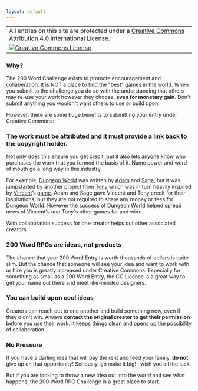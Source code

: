 ```yaml
---
layout: default
---
```


<table>
<tr>
<td>All entries on this site are protected under a <a rel="license" href="http://creativecommons.org/licenses/by/4.0/">Creative Commons Attribution 4.0 International License</a>.</td>
</tr>
<tr>
<td><a rel="license" href="http://creativecommons.org/licenses/by/4.0/"><img alt="Creative Commons License" style="border-width:0" src="https://i.creativecommons.org/l/by/4.0/88x31.png" /></a></td>
</tr>
</table>


### Why?

The 200 Word Challenge exists to promote encouragement and collaberation. It is NOT a place to find the "best" games in the world. When you submit to the challenge you do so with the understanding that others may re-use your work however they choose, **even for monetary gain**. Don't submit anything you wouldn't want others to use or build upon.

However, there are some huge benefits to submitting your entry under Creative Commons:

### The work must be attributed and it must provide a link back to the copyright holder.

Not only does this ensure you get credit, but it also lets anyone know who purchases the work that you formed the basis of it. Name power and word of mouth go a long way in this industry.

For example, [Dungeon World](http://www.dungeon-world.com/) was written by [Adam](http://www.adam-koebel.com/) and [Sage](http://www.latorra.org), but it was jumpstarted by another project from [Tony](http://tonydowler.com/) which was in turn heavily inspired by [Vincent](http://www.lumpley.com/)’s [game](https://payhip.com/b/tACJ). Adam and Sage gave Vincent and Tony credit for their inspirations, but they are not required to share any money or fees for Dungeon World. However the success of Dungeon World helped spread news of Vincent's and Tony's other games far and wide. 

With collaboration success for one creator helps out other associated creators.

### 200 Word RPGs are ideas, not products

The chance that your 200 Word Entry is worth thousands of dollars is quite slim. But the chance that someone will see your idea and want to work with or hire you is greatly increased under Creative Commons. Especially for something as small as a 200 Word Entry, the CC License is a great way to get your name out there and meet like-minded designers. 

### You can build upon cool ideas

Creators can reach out to one another and build something new, even if they didn't win. Always **contact the original creator to get their permission** before you use their work. It keeps things clean and opens up the possibility of collaberation. 

### No Pressure

If you have a darling idea that will pay the rent and feed your family, **do not** give up on that opportunity! Seriously, go make it big! I wish you all the luck.

But if you are looking to throw a new idea out into the world and see what happens, the 200 Word RPG Challenge is a great place to start.
